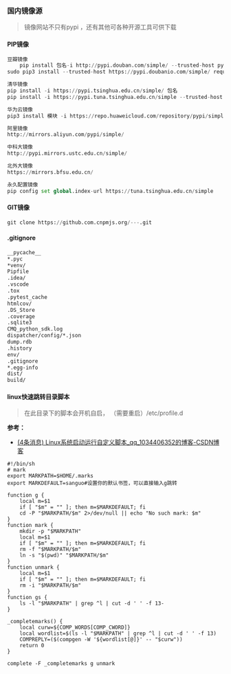 ### 国内镜像源

> 镜像网站不只有pypi ，还有其他可各种开源工具可供下载

#### PIP镜像

```python
豆瓣镜像
    pip install 包名-i http://pypi.douban.com/simple/ --trusted-host pypi.douban.com
sudo pip3 install --trusted-host https://pypi.doubanio.com/simple/ requests

清华镜像
pip install -i https://pypi.tsinghua.edu.cn/simple/ 包名
pip install -i https://pypi.tuna.tsinghua.edu.cn/simple --trusted-host pypi.tuna.tsinghua.edu.cn 模块名

华为云镜像
pip3 install 模块 -i https://repo.huaweicloud.com/repository/pypi/simple

阿里镜像
http://mirrors.aliyun.com/pypi/simple/

中科大镜像
http://pypi.mirrors.ustc.edu.cn/simple/

北外大镜像
https://mirrors.bfsu.edu.cn/

永久配置镜像
pip config set global.index-url https://tuna.tsinghua.edu.cn/simple
```

#### GIT镜像  

```python
git clone https://github.com.cnpmjs.org/---.git
```



#### .gitignore

```txt
__pycache__
*.pyc
*venv/
Pipfile
.idea/
.vscode
.tox
.pytest_cache
htmlcov/
.DS_Store
.coverage
.sqlite3
CMQ_python_sdk.log
dispatcher/config/*.json
dump.rdb
.history
env/
.gitignore
*.egg-info
dist/
build/
```



#### linux快速跳转目录脚本

> 在此目录下的脚本会开机自启， （需要重启）/etc/profile.d

**参考：**

- [(4条消息) Linux系统启动运行自定义脚本_qq_1034406352的博客-CSDN博客](https://blog.csdn.net/qq_35180423/article/details/120702360) 

```shell
#!/bin/sh  
# mark
export MARKPATH=$HOME/.marks
export MARKDEFAULT=sanguo#设置你的默认书签，可以直接输入g跳转

function g {
    local m=$1
    if [ "$m" = "" ]; then m=$MARKDEFAULT; fi
    cd -P "$MARKPATH/$m" 2>/dev/null || echo "No such mark: $m"
}
function mark {
    mkdir -p "$MARKPATH"
    local m=$1
    if [ "$m" = "" ]; then m=$MARKDEFAULT; fi
    rm -f "$MARKPATH/$m"
    ln -s "$(pwd)" "$MARKPATH/$m"
}
function unmark {
    local m=$1
    if [ "$m" = "" ]; then m=$MARKDEFAULT; fi
    rm -i "$MARKPATH/$m"
}
function gs {
    ls -l "$MARKPATH" | grep ^l | cut -d ' ' -f 13-
}

_completemarks() {
    local curw=${COMP_WORDS[COMP_CWORD]}
    local wordlist=$(ls -l "$MARKPATH" | grep ^l | cut -d ' ' -f 13)
    COMPREPLY=($(compgen -W '${wordlist[@]}' -- "$curw"))
    return 0
}

complete -F _completemarks g unmark
```

